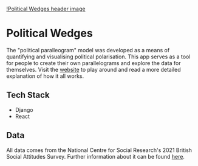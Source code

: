 [!Political Wedges header image](client/src/assets/logo-title.png)

# Political Wedges

The "political paralleogram" model was developed as a means of quantifying and visualising political polarisation. This app serves as a tool for people to create their own parallelograms and explore the data for themselves. Visit the [website](https://z-for-zarrin.github.io/political_wedges/) to play around and read a more detailed explanation of how it all works.

## Tech Stack

- Django
- React

## Data

All data comes from the National Centre for Social Research's 2021 British Social Attitudes Survey. Further information about it can be found [here](https://beta.ukdataservice.ac.uk/datacatalogue/studies/study?id=9072).
